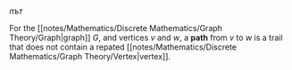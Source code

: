 *път*

For the [[notes/Mathematics/Discrete Mathematics/Graph Theory/Graph|graph]] $G$, and vertices $v$ and $w$, a **path** from $v$ to $w$ is a trail that does not contain 
a repated [[notes/Mathematics/Discrete Mathematics/Graph Theory/Vertex|vertex]].